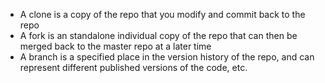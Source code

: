 - A clone is a copy of the repo that you modify and commit back to the repo
- A fork is an standalone individual copy of the repo that can then be merged back to the master repo at a later time
- A branch is a specified place in the version history of the repo, and can represent different published versions of the code, etc.
